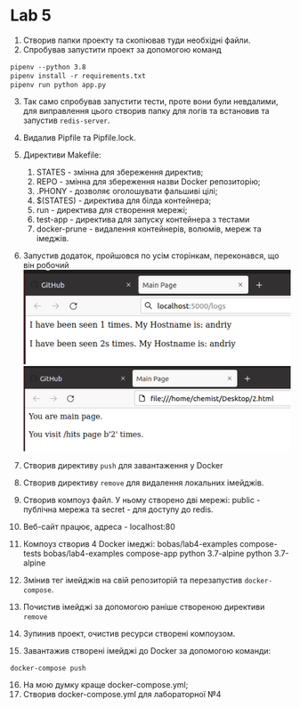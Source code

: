 # Lab 5

1. Створив папки проекту та скопіював туди необхідні файли.
2. Спробував запустити проект за допомогою команд
```
pipenv --python 3.8
pipenv install -r requirements.txt
pipenv run python app.py
```
3. Так само спробував запустити тести, проте вони були невдалими, для виправлення цього створив папку для логів та встановив та запустив `redis-server`.

4. Видалив Pipfile та Pipfile.lock.
5. Директиви Makefile:
	1) STATES - змінна для збереження директив;
	2) REPO - змінна для збереження назви Docker репозиторію;
	3) .PHONY - дозволяє оголошувати фальшиві цілі;
	4) $(STATES) - директива для білда контейнера;
	5) run - директива для створення мережі;
	6) test-app - директива для запуску контейнера з тестами
    7) docker-prune - видалення контейнерів, волюмів, мереж та імеджів.

6. Запустив додаток, пройшовся по усім сторінкам, переконався, що він робочий
![screenshot1](1.png)
![screenshot2](2.png)
7. Створив директиву `push` для завантаження у Docker
8. Створив директиву `remove` для видалення локальних імейджів.
9. Створив компоуз файл. У ньому створено дві мережі: public - публічна мережа та secret - для доступу до redis.
10. Веб-сайт працює, адреса - localhost:80
11. Компоуз створив 4 Docker імеджі:
    bobas/lab4-examples   compose-tests
    bobas/lab4-examples   compose-app
    python                3.7-alpine
    python                3.7-alpine
12. Змінив тег імейджів на свій репозиторій та перезапустив `docker-compose`.
13. Почистив імейджі за допомогою раніше створеною директиви `remove`
14. Зупинив проект, очистив ресурси створені компоузом.
15. Завантажив створені імейджі до Docker за допомогою команди:
```
docker-compose push
```
16. На мою думку краще docker-compose.yml;
17. Створив docker-compose.yml для лабораторної №4
